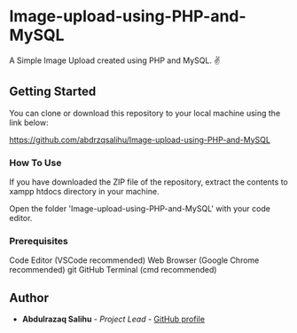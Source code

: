 # Image-upload-using-PHP-and-MySQL
A Simple Image Upload created using PHP and MySQL. ✌️

## Getting Started

You can clone or download this repository to your local machine using the link below:

<https://github.com/abdrzqsalihu/Image-upload-using-PHP-and-MySQL>

### How To Use

If you have downloaded the ZIP file of the repository, extract the contents to xampp htdocs directory in your machine.

Open the folder 'Image-upload-using-PHP-and-MySQL' with your code editor.

### Prerequisites

Code Editor (VSCode recommended)
Web Browser (Google Chrome recommended)
git
GitHub
Terminal (cmd recommended)


## Author

* **Abdulrazaq Salihu** - *Project Lead* - [GitHub profile](https://github.com/abdrzqsalihu)


